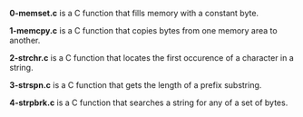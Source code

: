 **0-memset.c** is a C function that fills memory with a constant byte.

**1-memcpy.c** is a C function that copies bytes from one memory area to another.

**2-strchr.c** is a C function that locates the first occurence of a character in a string.

**3-strspn.c** is a C function that gets the length of a prefix substring.

**4-strpbrk.c** is a C function that searches a string for any of a set of bytes.
